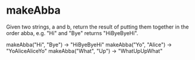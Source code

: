 # makeAbba

Given two strings, a and b, return the result of putting them together in the order abba, e.g. "Hi" and "Bye" returns "HiByeByeHi".


makeAbba("Hi", "Bye") → "HiByeByeHi"
makeAbba("Yo", "Alice") → "YoAliceAliceYo"
makeAbba("What", "Up") → "WhatUpUpWhat"
